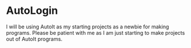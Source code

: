 # AutoLogin
I will be using AutoIt as my starting projects as a newbie for making programs. Please be patient with me as I am just starting to make projects out of AutoIt programs.
